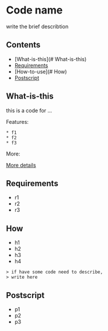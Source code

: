 # Code name

write the brief describtion

## Contents

* [What-is-this](# What-is-this)
* [Requirements](#Requirements)
* [How-to-use](# How)
* [Postscript](#Postscript)

## What-is-this
this is a code for ...

Features:

	* f1
	* f2
	* f3
More:

[More details](http://daringfireball.net/projects/markdown/syntax)
	
## Requirements
* r1
* r2
* r3

## How
* h1
* h2
* h3
* h4

```
> if have some code need to describe,
> write here
```


## Postscript
* p1
* p2
* p3
